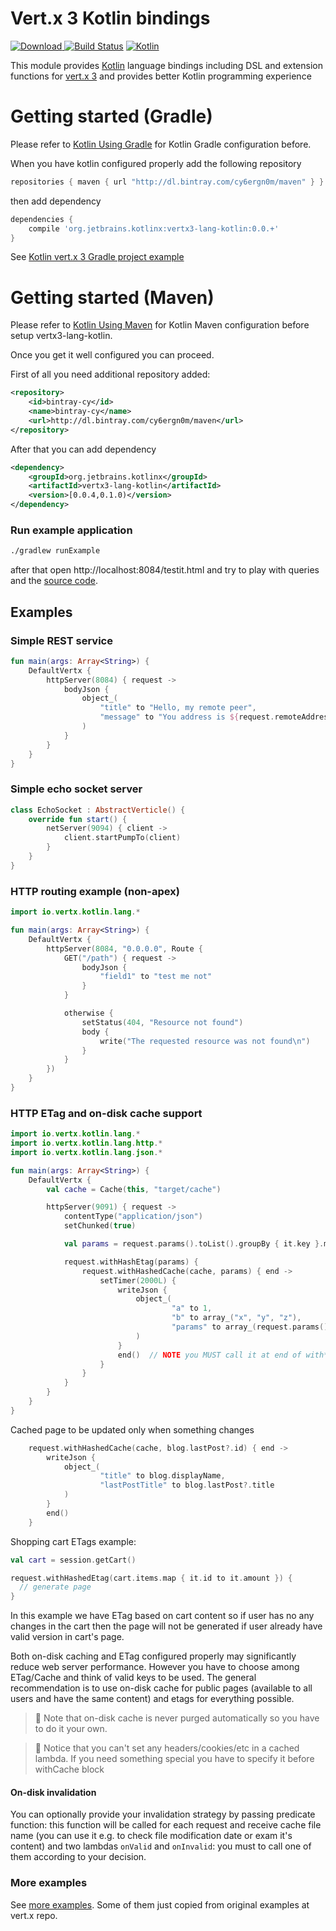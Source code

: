 # Vert.x 3 Kotlin bindings
[ ![Download](https://api.bintray.com/packages/cy6ergn0m/maven/vertx3-lang-kotlin/images/download.svg) ](https://bintray.com/cy6ergn0m/maven/vertx3-lang-kotlin/_latestVersion)
[![Build Status](https://travis-ci.org/cy6erGn0m/vertx3-lang-kotlin.svg?branch=master)](https://travis-ci.org/cy6erGn0m/vertx3-lang-kotlin)
[ ![Kotlin](https://img.shields.io/badge/Kotlin-1.0.0-blue.svg) ](https://kotlinlang.org/)

This module provides [Kotlin](http://kotlinlang.org) language bindings including DSL and extension functions 
for [vert.x 3](http://vertx.io/) and provides better Kotlin programming experience

# Getting started (Gradle)

Please refer to [Kotlin Using Gradle](http://kotlinlang.org/docs/reference/using-gradle.html) for Kotlin Gradle
configuration before.

When you have kotlin configured properly add the following repository

```groovy
repositories { maven { url "http://dl.bintray.com/cy6ergn0m/maven" } }
```

then add dependency

```groovy
dependencies {
    compile 'org.jetbrains.kotlinx:vertx3-lang-kotlin:0.0.+'
}
```

See [Kotlin vert.x 3 Gradle project example](src/examples/kotlin-vertx3-gradle-example)

# Getting started (Maven)

Please refer to [Kotlin Using Maven](http://kotlinlang.org/docs/reference/using-maven.html) for Kotlin Maven
configuration before setup vertx3-lang-kotlin.

Once you get it well configured you can proceed.

First of all you need additional repository added:

```xml
<repository>
    <id>bintray-cy</id>
    <name>bintray-cy</name>
    <url>http://dl.bintray.com/cy6ergn0m/maven</url>
</repository>
```

After that you can add dependency

```xml
<dependency>
    <groupId>org.jetbrains.kotlinx</groupId>
    <artifactId>vertx3-lang-kotlin</artifactId>
    <version>[0.0.4,0.1.0)</version>
</dependency>
```

### Run example application
```bash
./gradlew runExample
```

after that open http://localhost:8084/testit.html and try to play with queries and the [source code](src/examples/kotlin/route.kt).

## Examples

### Simple REST service

```kotlin
fun main(args: Array<String>) {
    DefaultVertx {
        httpServer(8084) { request ->
            bodyJson {
                object_(
                    "title" to "Hello, my remote peer",
                    "message" to "You address is ${request.remoteAddress().host()}"
                )
            }
        }
    }
}
```

### Simple echo socket server

```kotlin
class EchoSocket : AbstractVerticle() {
    override fun start() {
        netServer(9094) { client ->
            client.startPumpTo(client)
        }
    }
}
```

### HTTP routing example (non-apex)

```kotlin
import io.vertx.kotlin.lang.*

fun main(args: Array<String>) {
    DefaultVertx {
        httpServer(8084, "0.0.0.0", Route {
            GET("/path") { request ->
                bodyJson {
                    "field1" to "test me not"
                }
            }

            otherwise {
                setStatus(404, "Resource not found")
                body {
                    write("The requested resource was not found\n")
                }
            }
        })
    }
}
```

### HTTP ETag and on-disk cache support

```kotlin
import io.vertx.kotlin.lang.*
import io.vertx.kotlin.lang.http.*
import io.vertx.kotlin.lang.json.*

fun main(args: Array<String>) {
    DefaultVertx {
        val cache = Cache(this, "target/cache")

        httpServer(9091) { request ->
            contentType("application/json")
            setChunked(true)

            val params = request.params().toList().groupBy { it.key }.mapValues { it.value.map { it.value } }

            request.withHashEtag(params) {
                request.withHashedCache(cache, params) { end ->
                    setTimer(2000L) {
                        writeJson {
                            object_(
                                    "a" to 1,
                                    "b" to array_("x", "y", "z"),
                                    "params" to array_(request.params())
                            )
                        }
                        end()  // NOTE you MUST call it at end of with*Cache lambda
                    }
                }
            }
        }
    }
}
```

Cached page to be updated only when something changes

```kotlin
    request.withHashedCache(cache, blog.lastPost?.id) { end ->
        writeJson {
            object_(
                    "title" to blog.displayName,
                    "lastPostTitle" to blog.lastPost?.title
            )
        }
        end()
    }
```

Shopping cart ETags example:

```kotlin
val cart = session.getCart()

request.withHashedEtag(cart.items.map { it.id to it.amount }) {
  // generate page
}
```

In this example we have ETag based on cart content so if user has no any changes in the cart then the page will not be
 generated if user already have valid version in cart's page.

Both on-disk caching and ETag configured properly may significantly reduce web server performance. However
 you have to choose among ETag/Cache and think of valid keys to be used.
 The general recommendation is to use on-disk cache for public pages (available to all users and 
 have the same content) and etags for everything possible.
 
> :red_circle: Note that on-disk cache is never purged automatically so you have to do it your own.  

> :red_circle: Notice that you can't set any headers/cookies/etc in a cached lambda. If you need something special you have to specify it before withCache block

#### On-disk invalidation

You can optionally provide your invalidation strategy by passing predicate function: this function will be called for
 each request and receive cache file name (you can use it e.g. to check file modification date or exam it's content) and
 two lambdas `onValid` and `onInvalid`: you must to call one of them according to your decision.

### More examples
See [more examples](src/examples/kotlin). Some of them just copied from original examples at vert.x repo.


